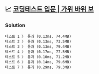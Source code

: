 ## 📈 [코딩테스트 입문 | 가위 바위 보](https://school.programmers.co.kr/learn/courses/30/lessons/120839)

### Solution

```text
테스트 1 〉	통과 (0.13ms, 74.4MB)
테스트 2 〉	통과 (0.13ms, 73.5MB)
테스트 3 〉	통과 (0.13ms, 79.4MB)
테스트 4 〉	통과 (0.17ms, 77.5MB)
테스트 5 〉	통과 (0.10ms, 71.2MB)
테스트 6 〉	통과 (0.14ms, 79.6MB)
테스트 7 〉	통과 (0.29ms, 79.3MB)
```